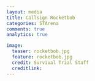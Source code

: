 ```yaml
---
layout: media
title: Callsign Rocketbob
categories: STArena
comments: true
analytics: true

image:
  teaser: rocketbob.jpg
  feature: rocketbob.jpg
  credit: Survival Trial Staff
  creditlink:  
---
```

 